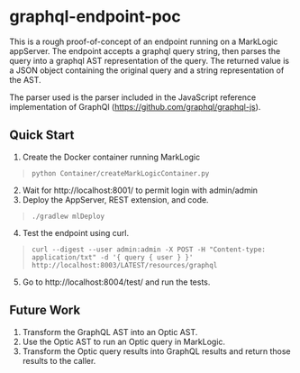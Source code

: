 # graphql-endpoint-poc

This is a rough proof-of-concept of an endpoint running on a MarkLogic appServer.
The endpoint accepts a graphql query string, then parses the query into a graphql AST representation of the query.
The returned value is a JSON object containing the original query and a string representation of the AST.

The parser used is the parser included in the JavaScript reference implementation of GraphQl (https://github.com/graphql/graphql-js). 

## Quick Start
1. Create the Docker container running MarkLogic
>`python Container/createMarkLogicContainer.py`
2. Wait for http://localhost:8001/ to permit login with admin/admin
3. Deploy the AppServer, REST extension, and code.
>`./gradlew mlDeploy`
4. Test the endpoint using curl.
>`curl --digest --user admin:admin -X POST -H "Content-type: application/txt" -d '{ query { user } }' http://localhost:8003/LATEST/resources/graphql`
5. Go to http://localhost:8004/test/ and run the tests.

## Future Work
1. Transform the GraphQL AST into an Optic AST.
2. Use the Optic AST to run an Optic query in MarkLogic.
3. Transform the Optic query results into GraphQL results and return those results to the caller.